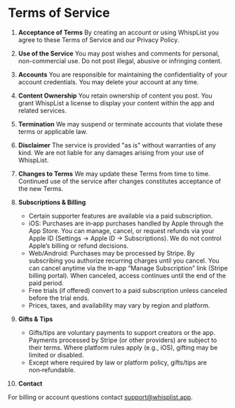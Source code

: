 # Terms of Service

1. **Acceptance of Terms**
   By creating an account or using WhispList you agree to these Terms of Service and our Privacy Policy.

2. **Use of the Service**
   You may post wishes and comments for personal, non-commercial use. Do not post illegal, abusive or infringing content.

3. **Accounts**
   You are responsible for maintaining the confidentiality of your account credentials. You may delete your account at any time.

4. **Content Ownership**
   You retain ownership of content you post. You grant WhispList a license to display your content within the app and related services.

5. **Termination**
   We may suspend or terminate accounts that violate these terms or applicable law.

6. **Disclaimer**
   The service is provided "as is" without warranties of any kind. We are not liable for any damages arising from your use of WhispList.

7. **Changes to Terms**
   We may update these Terms from time to time. Continued use of the service after changes constitutes acceptance of the new Terms.

8. **Subscriptions & Billing**

   - Certain supporter features are available via a paid subscription.
   - iOS: Purchases are in‑app purchases handled by Apple through the App Store. You can manage, cancel, or request refunds via your Apple ID (Settings → Apple ID → Subscriptions). We do not control Apple’s billing or refund decisions.
   - Web/Android: Purchases may be processed by Stripe. By subscribing you authorize recurring charges until you cancel. You can cancel anytime via the in‑app “Manage Subscription” link (Stripe billing portal). When canceled, access continues until the end of the paid period.
   - Free trials (if offered) convert to a paid subscription unless canceled before the trial ends.
   - Prices, taxes, and availability may vary by region and platform.

9. **Gifts & Tips**

   - Gifts/tips are voluntary payments to support creators or the app. Payments processed by Stripe (or other providers) are subject to their terms. Where platform rules apply (e.g., iOS), gifting may be limited or disabled.
   - Except where required by law or platform policy, gifts/tips are non‑refundable.

10. **Contact**

   For billing or account questions contact support@whisplist.app.
